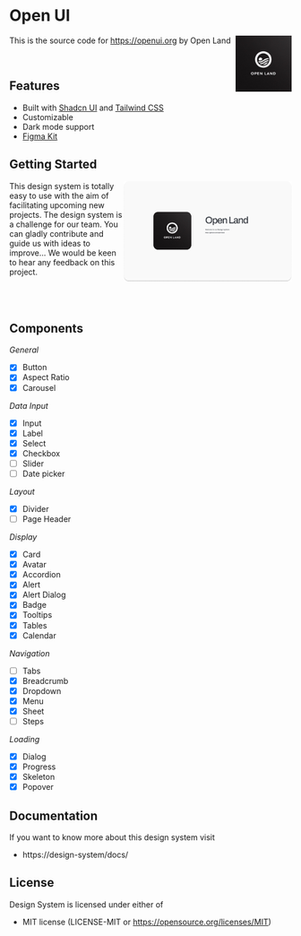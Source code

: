 # Open UI

<img src="./assets/OpenLand.jpeg" alt="Open Land logo" align="right"  width="100">

This is the source code for https://openui.org by Open Land

<br>

## Features

- Built with [Shadcn UI](https://https://ui.shadcn.com//) and [Tailwind CSS](https://tailwindcss.com/)
- Customizable
- Dark mode support
- [Figma Kit](https://www.figma.com/community/file/1354464067434498042)

## Getting Started

<img src="./assets/preview.png" alt="Open Land logo" align="right"  width="300">
This design system is totally easy to use with the aim of facilitating upcoming new projects. The design system is a challenge for our team. You can gladly contribute and guide us with ideas to improve... We would be keen to hear any feedback on this project.

<br>
<br>
<br>
<br>

## Components

_General_

- [x] Button
- [x] Aspect Ratio
- [x] Carousel

_Data Input_

- [x] Input
- [x] Label
- [x] Select
- [x] Checkbox
- [ ] Slider
- [ ] Date picker

_Layout_

- [x] Divider
- [ ] Page Header

_Display_

- [x] Card
- [x] Avatar
- [x] Accordion
- [x] Alert
- [x] Alert Dialog
- [x] Badge
- [x] Tooltips
- [x] Tables
- [x] Calendar

_Navigation_

- [ ] Tabs
- [x] Breadcrumb
- [x] Dropdown
- [x] Menu
- [x] Sheet
- [ ] Steps

_Loading_

- [x] Dialog
- [x] Progress
- [x] Skeleton
- [x] Popover

## Documentation

If you want to know more about this design system visit

- https://design-system/docs/

## License

Design System is licensed under either of

- MIT license (LICENSE-MIT or https://opensource.org/licenses/MIT)
